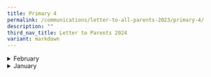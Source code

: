 ```yaml
---
title: Primary 4
permalink: /communications/letter-to-all-parents-2023/primary-4/
description: ""
third_nav_title: Letter to Parents 2024
variant: markdown
---
```

<details>
  <summary>February</summary>
<ul>
	<li>
		<a href="/files/2024%20Letter%20to%20Parents/Primary%204/2024_P4_Assessment_Letter___T1___T2.pdf">Assessment for Primary 4</a><font size="2"> (9 February 2024)</font>
	</li>
	</ul>
</details>

<details>
  <summary>January</summary>
<ul>
	<li>
		<a href="/files/2024%20Letter%20to%20Parents/Letter%20to%20all%20Parents/MOE_Centrally_8_Jan.pdf">MOE's Centrally Provisioned Digital Tools</a><font size="2"> (8 January 2024)</font>
	</li>
		<li>
		<a href="/files/2024%20Letter%20to%20Parents/Letter%20to%20all%20Parents/Use_of_ICT_in_Learning_10_Jan.pdf">Primary 2 to Primary 6 Use of ICT for Learning and Cyber Wellness</a><font size="2"> (10 January 2024)</font>
	</li>
	<li>
		<a href="/files/2024%20Letter%20to%20Parents/Primary%204/P4_English_Public_speaking_22_Jan.pdf">English Enrichment Programme: Public Speaking for Primary 4</a><font size="2"> (22 January 2024)</font>
	</li>
	</ul>
</details>
